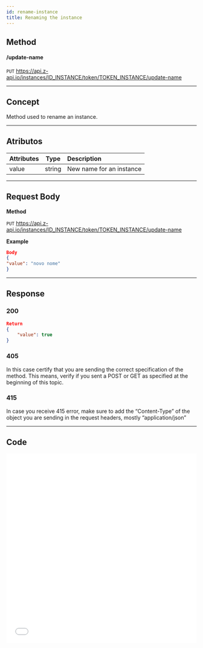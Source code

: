 ```yaml
---
id: rename-instance
title: Renaming the instance 
---
```


## Method

#### /update-name

`PUT` <https://api.z-api.io/instances/ID_INSTANCE/token/TOKEN_INSTANCE/update-name>

---

## Concept

Method used to rename an instance.

---

## Atributos

| Attributes |  Type   | Description                     |
| :-------- | :----:  | :----------------------------- |
| value     | string  | New name for an instance       |


---

## Request Body

**Method**

`PUT` <https://api.z-api.io/instances/ID_INSTANCE/token/TOKEN_INSTANCE/update-name>

**Example**

```json
Body 
{
"value": "novo nome"
}
```

---

## Response

### 200

```json
Return
{
    "value": true
}
```

### 405

In this case certify that you are sending the correct specification of the method. This means, verify if you sent a POST or GET as specified at the beginning of this topic.

### 415

In case you receive 415 error, make sure to add the “Content-Type” of the object you are sending in the request headers, mostly “application/json”

---


## Code

<iframe src="//api.apiembed.com/?source=https://raw.githubusercontent.com/Z-API/z-api-docs/main/json-examples/rename-instance.json&targets=all" frameborder="0" scrolling="no" width="100%" height="500px" seamless></iframe>
